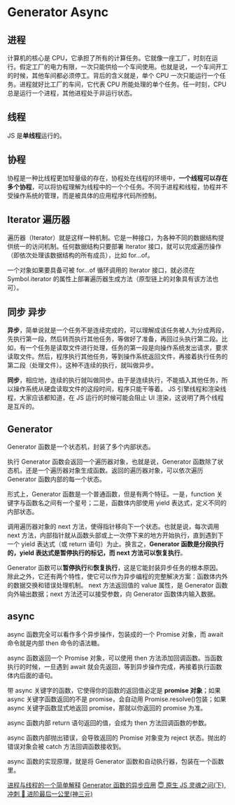 # Generator Async

## 进程

计算机的核心是 CPU，它承担了所有的计算任务。它就像一座工厂，时刻在运行。假定工厂的电力有限，一次只能供给一个车间使用。也就是说，一个车间开工的时候，其他车间都必须停工。背后的含义就是，单个 CPU 一次只能运行一个任务。进程就好比工厂的车间，它代表 CPU 所能处理的单个任务。任一时刻，CPU 总是运行一个进程，其他进程处于非运行状态。

## 线程

JS 是**单线程**运行的。

## 协程

协程是一种比线程更加轻量级的存在，协程处在线程的环境中，**一个线程可以存在多个协程**，可以将协程理解为线程中的一个个任务。不同于进程和线程，协程并不受操作系统的管理，而是被具体的应用程序代码所控制。

## Iterator 遍历器

遍历器（Iterator）就是这样一种机制。它是一种接口，为各种不同的数据结构提供统一的访问机制。任何数据结构只要部署 Iterator 接口，就可以完成遍历操作（即依次处理该数据结构的所有成员），比如 for...of。

一个对象如果要具备可被 for...of 循环调用的 Iterator 接口，就必须在 Symbol.iterator 的属性上部署遍历器生成方法（原型链上的对象具有该方法也可）。

## 同步 异步

**异步**，简单说就是一个任务不是连续完成的，可以理解成该任务被人为分成两段，先执行第一段，然后转而执行其他任务，等做好了准备，再回过头执行第二段。比如，有一个任务是读取文件进行处理，任务的第一段是向操作系统发出请求，要求读取文件。然后，程序执行其他任务，等到操作系统返回文件，再接着执行任务的第二段（处理文件）。这种不连续的执行，就叫做异步。

**同步**，相应地，连续的执行就叫做同步。由于是连续执行，不能插入其他任务，所以操作系统从硬盘读取文件的这段时间，程序只能干等着。
JS 引擎线程和渲染线程，大家应该都知道，在 JS 运行的时候可能会阻止 UI 渲染，这说明了两个线程是互斥的。

## Generator

Generator 函数是一个状态机，封装了多个内部状态。

执行 Generator 函数会返回一个遍历器对象，也就是说，Generator 函数除了状态机，还是一个遍历器对象生成函数。返回的遍历器对象，可以依次遍历 Generator 函数内部的每一个状态。

形式上，Generator 函数是一个普通函数，但是有两个特征。一是，function 关键字与函数名之间有一个星号；二是，函数体内部使用 yield 表达式，定义不同的内部状态。

调用遍历器对象的 next 方法，使得指针移向下一个状态。也就是说，每次调用 next 方法，内部指针就从函数头部或上一次停下来的地方开始执行，直到遇到下一个 yield 表达式（或 return 语句）为止。换言之，**Generator 函数是分段执行的，yield 表达式是暂停执行的标记，而 next 方法可以恢复执行**。

Generator 函数可以**暂停执行**和**恢复执行**，这是它能封装异步任务的根本原因。除此之外，它还有两个特性，使它可以作为异步编程的完整解决方案：函数体内外的数据交换和错误处理机制。
next 方法返回值的 value 属性，是 Generator 函数向外输出数据；next 方法还可以接受参数，向 Generator 函数体内输入数据。

## async

async 函数完全可以看作多个异步操作，包装成的一个 Promise 对象，而 await 命令就是内部 then 命令的语法糖。

async 函数返回一个 Promise 对象，可以使用 then 方法添加回调函数。当函数执行的时候，一旦遇到 await 就会先返回，等到异步操作完成，再接着执行函数体内后面的语句。

带 async 关键字的函数，它使得你的函数的返回值必定是 **promise 对象**；如果 async 关键字函数返回的不是 promise，会自动用 Promise.resolve()包装；如果 async 关键字函数显式地返回 promise，那就以你返回的 promise 为准。

async 函数内部 return 语句返回的值，会成为 then 方法回调函数的参数。

async 函数内部抛出错误，会导致返回的 Promise 对象变为 reject 状态。抛出的错误对象会被 catch 方法回调函数接收到。

async 函数的实现原理，就是将 Generator 函数和自动执行器，包装在一个函数里。

[进程与线程的一个简单解释](https://www.ruanyifeng.com/blog/2013/04/processes_and_threads.html)
[Generator 函数的异步应用](https://es6.ruanyifeng.com/?search=map%28parseInt%29&x=0&y=0#docs/generator-async#%E5%9F%BA%E6%9C%AC%E6%A6%82%E5%BF%B5)
[😇 原生 JS 灵魂之问(下), 冲刺 🚀 进阶最后一公里(神三元)](https://juejin.im/post/6844904004007247880#heading-55)
